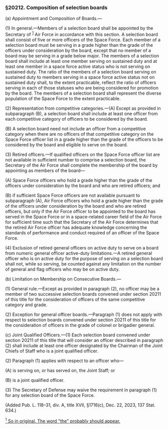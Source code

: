 ### §20212. Composition of selection boards ###

(a) Appointment and Composition of Boards.—

(1) In general.—Members of a selection board shall be appointed by the Secretary of <sup><a href="#20212_1_target" name="20212_1">1</a></sup> Air Force in accordance with this section. A selection board shall consist of five or more officers of the Space Force. Each member of a selection board must be serving in a grade higher than the grade of the officers under consideration by the board, except that no member of a board may be serving in a grade below major. The members of a selection board shall include at least one member serving on sustained duty and at least one member in a space force active status who is not serving on sustained duty. The ratio of the members of a selection board serving on sustained duty to members serving in a space force active status not on sustained duty shall, to the extent practicable, reflect the ratio of officers serving in each of those statuses who are being considered for promotion by the board. The members of a selection board shall represent the diverse population of the Space Force to the extent practicable.

(2) Representation from competitive categories.—(A) Except as provided in subparagraph (B), a selection board shall include at least one officer from each competitive category of officers to be considered by the board.

(B) A selection board need not include an officer from a competitive category when there are no officers of that competitive category on the Space Force officer list in a grade higher than the grade of the officers to be considered by the board and eligible to serve on the board.

(3) Retired officers.—If qualified officers on the Space Force officer list are not available in sufficient number to comprise a selection board, the Secretary of the Air Force shall complete the membership of the board by appointing as members of the board—

(A) Space Force officers who hold a grade higher than the grade of the officers under consideration by the board and who are retired officers; and

(B) if sufficient Space Force officers are not available pursuant to subparagraph (A), Air Force officers who hold a grade higher than the grade of the officers under consideration by the board and who are retired officers, but only if the Air Force officer to be appointed to the board has served in the Space Force or in a space-related career field of the Air Force for sufficient time such that the Secretary of the Air Force determines that the retired Air Force officer has adequate knowledge concerning the standards of performance and conduct required of an officer of the Space Force.

(4) Exclusion of retired general officers on active duty to serve on a board from numeric general officer active-duty limitations.—A retired general officer who is on active duty for the purpose of serving on a selection board shall not, while so serving, be counted against any limitation on the number of general and flag officers who may be on active duty.

(b) Limitation on Membership on Consecutive Boards.—

(1) General rule.—Except as provided in paragraph (2), no officer may be a member of two successive selection boards convened under section 20211 of this title for the consideration of officers of the same competitive category and grade.

(2) Exception for general officer boards.—Paragraph (1) does not apply with respect to selection boards convened under section 20211 of this title for the consideration of officers in the grade of colonel or brigadier general.

(c) Joint Qualified Officers.—(1) Each selection board convened under section 20211 of this title that will consider an officer described in paragraph (2) shall include at least one officer designated by the Chairman of the Joint Chiefs of Staff who is a joint qualified officer.

(2) Paragraph (1) applies with respect to an officer who—

(A) is serving on, or has served on, the Joint Staff; or

(B) is a joint qualified officer.

(3) The Secretary of Defense may waive the requirement in paragraph (1) for any selection board of the Space Force.

(Added Pub. L. 118–31, div. A, title XVII, §1716(c), Dec. 22, 2023, 137 Stat. 634.)

[<sup>1</sup> So in original. The word "the" probably should appear.](#20212_1)